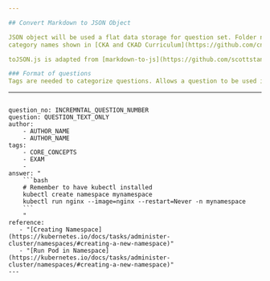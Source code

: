 ```yaml
---

## Convert Markdown to JSON Object 

JSON object will be used a flat data storage for question set. Folder names inside question_set map to 
category names shown in [CKA and CKAD Curriculum](https://github.com/cncf/curriculum).

toJSON.js is adapted from [markdown-to-js](https://github.com/scottstanfield/markdown-to-json/tree/1f672307ae360fcd0abbae1e0dfe5caba46e8e6e)

### Format of questions
Tags are needed to categorize questions. Allows a question to be used in both CKA and CKAD.


```
---
```

question_no: INCREMNTAL_QUESTION_NUMBER
question: QUESTION_TEXT_ONLY
author: 
    - AUTHOR_NAME
    - AUTHOR_NAME
tags: 
    - CORE_CONCEPTS 
    - EXAM
    - 
answer: "
    ```bash
    # Remember to have kubectl installed
    kubectl create namespace mynamespace
    kubectl run nginx --image=nginx --restart=Never -n mynamespace
    ```
    "
reference:
   - "[Creating Namespace](https://kubernetes.io/docs/tasks/administer-cluster/namespaces/#creating-a-new-namespace)"
   - "[Run Pod in Namespace](https://kubernetes.io/docs/tasks/administer-cluster/namespaces/#creating-a-new-namespace)" 
---
```